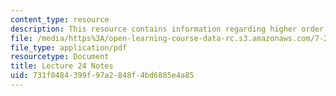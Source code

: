 ```yaml
---
content_type: resource
description: This resource contains information regarding higher order cognitive function.
file: /media/https%3A/open-learning-course-data-rc.s3.amazonaws.com/7-29j-cellular-neurobiology-spring-2012/731f0484399f97a2848f4bd6885e4a85_MIT7_29JS12_lecture24.pdf
file_type: application/pdf
resourcetype: Document
title: Lecture 24 Notes
uid: 731f0484-399f-97a2-848f-4bd6885e4a85
---
```

